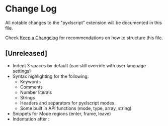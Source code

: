 # Change Log

All notable changes to the "pyxlscript" extension will be documented in this file.

Check [Keep a Changelog](http://keepachangelog.com/) for recommendations on how to structure this file.

## [Unreleased]

- Indent 3 spaces by default (can still override with user language settings)
- Syntax highlighting for the following:
    - Keywords
    - Comments
    - Number literals
    - Strings
    - Headers and separators for pyxlscript modes
    - Some built in API functions (mode, type, array, string)
- Snippets for Mode regions (enter, frame, leave)
- Indentation after :
